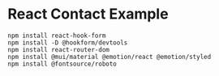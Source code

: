 # React Contact Example

```
npm install react-hook-form
npm install -D @hookform/devtools
npm install react-router-dom
npm install @mui/material @emotion/react @emotion/styled
npm install @fontsource/roboto
```
